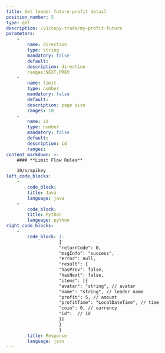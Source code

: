```yaml
---
title: Get leader future profit detail
position_number: 5
type: get
description: /v1/copy-trade/my-profit-future
parameters:
    -
        name: direction
        type: string
        mandatory: false
        default:
        description: direction
        ranges:NEXT,PREV
    -
        name: limit
        type: number
        mandatory: false
        default:
        description: page size
        ranges: 10
    -
        name: id
        type: number
        mandatory: false
        default:
        description: id
        ranges:
content_markdown: >-
    #### **Limit Flow Rules**

    10/s/apikey
left_code_blocks:
    -
        code_block:
        title: Java
        language: java
    -
        code_block:
        title: Python
        language: python
right_code_blocks:
    -
        code_block: |-
                    {
                    "returnCode": 0,
                    "msgInfo": "success",
                    "error": null,
                    "result": {
                    "hasPrev": false,
                    "hasNext": false,
                    "items": [{
                    "avatar": "string", // avatar
                    "name": "string", // leader name
                    "profit": 5, // amount
                    "profitTime": "LocalDateTime", // time
                    "coin": 0, // currency
                    "id":  // id
                    }]
                    }
                    }
        title: Response
        language: json
---
```

